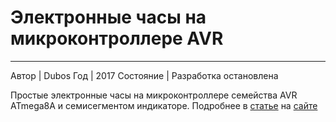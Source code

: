 # Электронные часы на микроконтроллере AVR
***

Автор     | Dubos
Год       | 2017
Состояние | Разработка остановлена

Простые электронные часы на микроконтроллере семейства AVR ATmega8A и семисегментом индикаторе.
Подробнее в [статье](http://www.dubos.ru/projetcs/item/10-electronic-clock.html) на [сайте](www.dubos.ru)